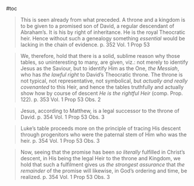 #toc

>This is seen already from what preceded. A throne and a kingdom is to be given to a promised son of David, a regular descendant of Abraham’s. It is his by right of inheritance. He is the royal Theocratic heir. Hence without such a genealogy something *essential* would be lacking in the chain of evidence.
>p. 352 Vol. 1 Prop 53

>We, therefore, hold that there is a solid, sublime reason why those tables, so uninteresting to many, are given, viz.: not merely to identify Jesus as the Saviour, but to identify Him as the One, *the Messiah*, who has *the lawful right* to David’s Theocratic throne. The throne is not typical, not representative, not symbolical, but *actually and really covenanted* to this Heir, and hence the tables truthfully and actually show how by course of descent *He is the rightful Heir* (comp. Prop. 122).
>p. 353 Vol. 1 Prop 53 Obs. 2

>Jesus, according to Matthew, is a legal successor to the throne of David.
>p. 354 Vol. 1 Prop 53 Obs. 3

>Luke’s table proceeds more on the principle of tracing His descent through progenitors who were the paternal stem of Him who was the heir.
>p. 354 Vol. 1 Prop 53 Obs. 3

>Now, seeing that the promise has been *so literally* fulfilled in Christ’s descent, in His being the legal Heir to the throne and Kingdom, we hold that such a fulfilment gives us *the strongest assurance* that *the remainder* of the promise will likewise, in God’s ordering and time, be realized.
>p. 354 Vol. 1 Prop 53 Obs. 3









